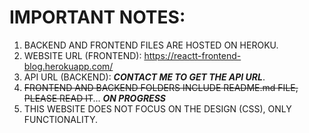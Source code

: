 # IMPORTANT NOTES:
1. BACKEND AND FRONTEND FILES ARE HOSTED ON HEROKU.
2. WEBSITE URL (FRONTEND): https://reactt-frontend-blog.herokuapp.com/
3. API URL (BACKEND): ***CONTACT ME TO GET THE API URL***.
4. ~~FRONTEND AND BACKEND FOLDERS INCLUDE README.md FILE, PLEASE READ IT~~... ***ON PROGRESS***
5. THIS WEBSITE DOES NOT FOCUS ON THE DESIGN (CSS), ONLY FUNCTIONALITY. 
